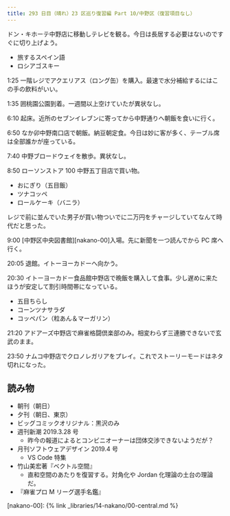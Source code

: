 ```yaml
---
title: 293 日目（晴れ）23 区巡り復習編 Part 10/中野区（復習項目なし）
---
```


ドン・キホーテ中野店に移動しテレビを観る。今日は長居する必要はないのですぐに切り上げよう。

* 旅するスペイン語
* ロシアゴスキー

1:25 一階レジでアクエリアス（ロング缶）を購入。最速で水分補給するにはこの手の飲料がいい。

1:35 囲桃園公園到着。一週間以上空けていたが異状なし。

6:10 起床。近所のセブンイレブンに寄ってから中野通りへ朝飯を食いに行く。

6:50 なか卯中野南口店で朝飯。納豆朝定食。今日は妙に客が多く、テーブル席は全部誰かが座っている。

7:40 中野ブロードウェイを散歩。異状なし。

8:50 ローソンストア 100 中野五丁目店で買い物。

* おにぎり（五目飯）
* ツナコッペ
* ロールケーキ（バニラ）

レジで前に並んでいた男子が買い物ついでに二万円をチャージしていてなんて時代だと思った。

9:00 [中野区中央図書館][nakano-00]入場。先に新聞を一つ読んでから PC 席へ行く。

20:05 退館。イトーヨーカドーへ向かう。

20:30 イトーヨーカドー食品館中野店で晩飯を購入して食事。少し遅めに来たほうが安定して割引時間帯になっている。

* 五目ちらし
* コーンツナサラダ
* コッペパン（粒あん＆マーガリン）

21:20 アドアーズ中野店で麻雀格闘倶楽部のみ。相変わらず三連勝できないで玄武のまま。

23:50 ナムコ中野店でクロノレガリアをプレイ。これでストーリーモードはネタ切れになった。

## 読み物

* 朝刊（朝日）
* 夕刊（朝日、東京）
* ビッグコミックオリジナル：黒沢のみ
* 週刊新潮 2019.3.28 号
  * 昨今の報道によるとコンビニオーナーは団体交渉できないようだが？
* 月刊ソフトウェアデザイン 2019.4 号
  * VS Code 特集
* 竹山美宏著『ベクトル空間』
  * 直和空間のあたりを復習する。対角化や Jordan 化理論の土台の理論だ。
* 『麻雀プロ M リーグ選手名鑑』

[nakano-00]: {% link _libraries/14-nakano/00-central.md %}
